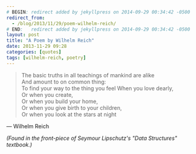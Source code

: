 ```yaml
---
# BEGIN: redirect added by jekyllpress on 2014-09-29 00:34:42 -0500
redirect_from:
  - /blog/2013/11/29/poem-wilhelm-reich/
# END:   redirect added by jekyllpress on 2014-09-29 00:34:42 -0500
layout: post
title: "A Poem by Wilhelm Reich"
date: 2013-11-29 09:28
categories: [quotes]
tags: [wilhelm-reich, poetry]
---
```


> The basic truths in all teachings of mankind are alike  
> And amount to on common thing:  
> To find your way to the thing you feel
> When you love dearly,  
> Or when you create,  
> Or when you build your home,  
> Or when you give birth to your children,  
> Or when you look at the stars at night

&mdash; Wilhelm Reich

*(Found in the front-piece of Seymour Lipschutz's "Data Structures"
 textbook.)*

